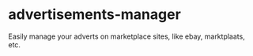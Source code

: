 # advertisements-manager
Easily manage your adverts on marketplace sites, like ebay, marktplaats, etc.
